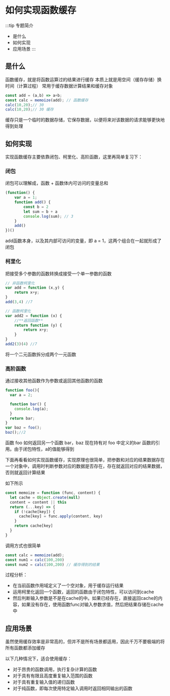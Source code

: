 # 如何实现函数缓存
:::tip 专题简介
- 是什么
- 如何实现
- 应用场景
:::
## 是什么
函数缓存，就是将函数运算过的结果进行缓存
本质上就是用空间（缓存存储）换时间（计算过程）
常用于缓存数据计算结果和缓存对象
```js
const add = (a,b) => a+b;
const calc = memoize(add); // 函数缓存
calc(10,20);// 30
calc(10,20);// 30 缓存
```
缓存只是一个临时的数据存储，它保存数据，以便将来对该数据的请求能够更快地得到处理

## 如何实现

实现函数缓存主要依靠闭包、柯里化、高阶函数，这里再简单复习下：

### 闭包
闭包可以理解成，函数 + 函数体内可访问的变量总和
```js
(function() {
    var a = 1;
    function add() {
        const b = 2
        let sum = b + a
        console.log(sum); // 3
    }
    add()
})()
```
add函数本身，以及其内部可访问的变量，即 a = 1，这两个组合在⼀起就形成了闭包

### 柯里化
把接受多个参数的函数转换成接受一个单一参数的函数
```js
// 非函数柯里化
var add = function (x,y) {
    return x+y;
}
add(3,4) //7

// 函数柯里化
var add2 = function (x) {
    //**返回函数**
    return function (y) {
        return x+y;
    }
}
add2(3)(4) //7
```
将一个二元函数拆分成两个一元函数

### 高阶函数
通过接收其他函数作为参数或返回其他函数的函数

```js
function foo(){
  var a = 2;

  function bar() {
    console.log(a);
  }
  return bar;
}
var baz = foo();
baz();//2
```
函数 foo 如何返回另一个函数 bar，baz 现在持有对 foo 中定义的bar 函数的引用。由于闭包特性，a的值能够得到

下面再看看如何实现函数缓存，实现原理也很简单，把参数和对应的结果数据存在一个对象中，调用时判断参数对应的数据是否存在，存在就返回对应的结果数据，否则就返回计算结果

如下所示

```js
const memoize = function (func, content) {
  let cache = Object.create(null)
  content = content || this
  return (...key) => {
    if (!cache[key]) {
      cache[key] = func.apply(content, key)
    }
    return cache[key]
  }
}
```
调用方式也很简单
```js
const calc = memoize(add);
const num1 = calc(100,200)
const num2 = calc(100,200) // 缓存得到的结果
```
过程分析：
- 在当前函数作用域定义了一个空对象，用于缓存运行结果
- 运用柯里化返回一个函数，返回的函数由于闭包特性，可以访问到cache
- 然后判断输入参数是不是在cache的中。如果已经存在，直接返回cache的内容，如果没有存在，使用函数func对输入参数求值，然后把结果存储在cache中

## 应用场景
虽然使用缓存效率是非常高的，但并不是所有场景都适用，因此千万不要极端的将所有函数都添加缓存

以下几种情况下，适合使用缓存：

- 对于昂贵的函数调用，执行复杂计算的函数
- 对于具有有限且高度重复输入范围的函数
- 对于具有重复输入值的递归函数
- 对于纯函数，即每次使用特定输入调用时返回相同输出的函数